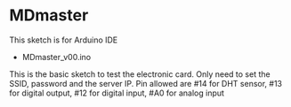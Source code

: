 # MDmaster

This sketch is for Arduino IDE

- MDmaster_v00.ino

This is the basic sketch to test the electronic card. Only need to set the SSID, password and the server IP. Pin allowed are #14 for DHT sensor, #13 for digital output, #12 for digital input, #A0 for analog input
